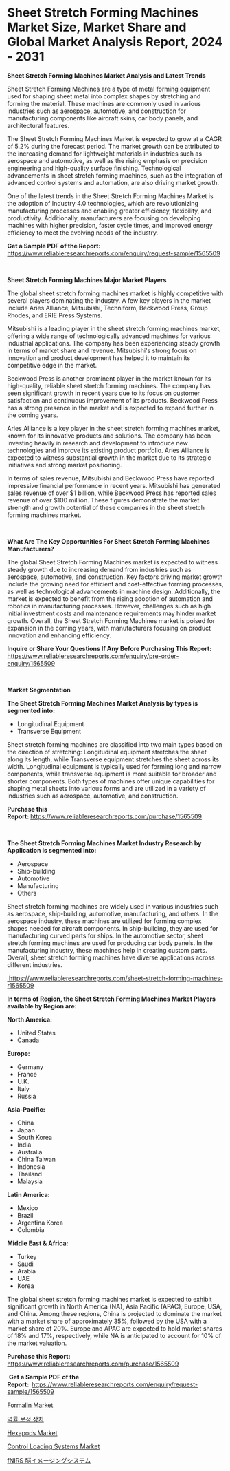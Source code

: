 <p><h1>Sheet Stretch Forming Machines Market Size, Market Share and Global Market Analysis Report, 2024 - 2031</h1></p><p><strong>Sheet Stretch Forming Machines Market Analysis and Latest Trends</strong></p>
<p><p>Sheet Stretch Forming Machines are a type of metal forming equipment used for shaping sheet metal into complex shapes by stretching and forming the material. These machines are commonly used in various industries such as aerospace, automotive, and construction for manufacturing components like aircraft skins, car body panels, and architectural features.</p><p>The Sheet Stretch Forming Machines Market is expected to grow at a CAGR of 5.2% during the forecast period. The market growth can be attributed to the increasing demand for lightweight materials in industries such as aerospace and automotive, as well as the rising emphasis on precision engineering and high-quality surface finishing. Technological advancements in sheet stretch forming machines, such as the integration of advanced control systems and automation, are also driving market growth.</p><p>One of the latest trends in the Sheet Stretch Forming Machines Market is the adoption of Industry 4.0 technologies, which are revolutionizing manufacturing processes and enabling greater efficiency, flexibility, and productivity. Additionally, manufacturers are focusing on developing machines with higher precision, faster cycle times, and improved energy efficiency to meet the evolving needs of the industry.</p></p>
<p><strong>Get a Sample PDF of the Report:&nbsp;</strong> <a href="https://www.reliableresearchreports.com/enquiry/request-sample/1565509">https://www.reliableresearchreports.com/enquiry/request-sample/1565509</a></p>
<p>&nbsp;</p>
<p><strong>Sheet Stretch Forming Machines Major Market Players</strong></p>
<p><p>The global sheet stretch forming machines market is highly competitive with several players dominating the industry. A few key players in the market include Aries Alliance, Mitsubishi, Techniform, Beckwood Press, Group Rhodes, and ERIE Press Systems.</p><p>Mitsubishi is a leading player in the sheet stretch forming machines market, offering a wide range of technologically advanced machines for various industrial applications. The company has been experiencing steady growth in terms of market share and revenue. Mitsubishi's strong focus on innovation and product development has helped it to maintain its competitive edge in the market.</p><p>Beckwood Press is another prominent player in the market known for its high-quality, reliable sheet stretch forming machines. The company has seen significant growth in recent years due to its focus on customer satisfaction and continuous improvement of its products. Beckwood Press has a strong presence in the market and is expected to expand further in the coming years.</p><p>Aries Alliance is a key player in the sheet stretch forming machines market, known for its innovative products and solutions. The company has been investing heavily in research and development to introduce new technologies and improve its existing product portfolio. Aries Alliance is expected to witness substantial growth in the market due to its strategic initiatives and strong market positioning.</p><p>In terms of sales revenue, Mitsubishi and Beckwood Press have reported impressive financial performance in recent years. Mitsubishi has generated sales revenue of over $1 billion, while Beckwood Press has reported sales revenue of over $100 million. These figures demonstrate the market strength and growth potential of these companies in the sheet stretch forming machines market.</p></p>
<p>&nbsp;</p>
<p><strong>What Are The Key Opportunities For Sheet Stretch Forming Machines Manufacturers?</strong></p>
<p><p>The global Sheet Stretch Forming Machines market is expected to witness steady growth due to increasing demand from industries such as aerospace, automotive, and construction. Key factors driving market growth include the growing need for efficient and cost-effective forming processes, as well as technological advancements in machine design. Additionally, the market is expected to benefit from the rising adoption of automation and robotics in manufacturing processes. However, challenges such as high initial investment costs and maintenance requirements may hinder market growth. Overall, the Sheet Stretch Forming Machines market is poised for expansion in the coming years, with manufacturers focusing on product innovation and enhancing efficiency.</p></p>
<p><strong>Inquire or Share Your Questions If Any Before Purchasing This Report:</strong> <a href="https://www.reliableresearchreports.com/enquiry/pre-order-enquiry/1565509">https://www.reliableresearchreports.com/enquiry/pre-order-enquiry/1565509</a></p>
<p>&nbsp;</p>
<p><strong>Market Segmentation</strong></p>
<p><strong>The Sheet Stretch Forming Machines Market Analysis by types is segmented into:</strong></p>
<p><ul><li>Longitudinal Equipment</li><li>Transverse Equipment</li></ul></p>
<p><p>Sheet stretch forming machines are classified into two main types based on the direction of stretching: Longitudinal equipment stretches the sheet along its length, while Transverse equipment stretches the sheet across its width. Longitudinal equipment is typically used for forming long and narrow components, while transverse equipment is more suitable for broader and shorter components. Both types of machines offer unique capabilities for shaping metal sheets into various forms and are utilized in a variety of industries such as aerospace, automotive, and construction.</p></p>
<p><strong>Purchase this Report:&nbsp;</strong><a href="https://www.reliableresearchreports.com/purchase/1565509">https://www.reliableresearchreports.com/purchase/1565509</a></p>
<p>&nbsp;</p>
<p><strong>The Sheet Stretch Forming Machines Market Industry Research by Application is segmented into:</strong></p>
<p><ul><li>Aerospace</li><li>Ship-building</li><li>Automotive</li><li>Manufacturing</li><li>Others</li></ul></p>
<p><p>Sheet stretch forming machines are widely used in various industries such as aerospace, ship-building, automotive, manufacturing, and others. In the aerospace industry, these machines are utilized for forming complex shapes needed for aircraft components. In ship-building, they are used for manufacturing curved parts for ships. In the automotive sector, sheet stretch forming machines are used for producing car body panels. In the manufacturing industry, these machines help in creating custom parts. Overall, sheet stretch forming machines have diverse applications across different industries.</p></p>
<p><a href="https://www.reliableresearchreports.com/sheet-stretch-forming-machines-r1565509">&nbsp;https://www.reliableresearchreports.com/sheet-stretch-forming-machines-r1565509</a></p>
<p><strong>In terms of Region, the Sheet Stretch Forming Machines Market Players available by Region are:</strong></p>
<p>
    <p> <strong> North America: </strong>
        <ul>
            <li>United States</li>
            <li>Canada</li>
        </ul>
        </p> 
    <p> <strong> Europe: </strong>
        <ul>
            <li>Germany</li>
            <li>France</li>
            <li>U.K.</li>
            <li>Italy</li>
            <li>Russia</li>
        </ul>
        </p> 
    <p> <strong> Asia-Pacific: </strong>
        <ul>
            <li>China</li>
            <li>Japan</li>
            <li>South Korea</li>
            <li>India</li>
            <li>Australia</li>
            <li>China Taiwan</li>
            <li>Indonesia</li>
            <li>Thailand</li>
            <li>Malaysia</li>
        </ul>
        </p> 
    <p> <strong> Latin America: </strong>
        <ul>
            <li>Mexico</li>
            <li>Brazil</li>
            <li>Argentina Korea</li>
            <li>Colombia</li>
        </ul>
        </p> 
    <p> <strong> Middle East & Africa: </strong>
        <ul>
            <li>Turkey</li>
            <li>Saudi</li>
            <li>Arabia</li>
            <li>UAE</li>
            <li>Korea</li>
        </ul>
    </p>
    </p>
<p><p>The global sheet stretch forming machines market is expected to exhibit significant growth in North America (NA), Asia Pacific (APAC), Europe, USA, and China. Among these regions, China is projected to dominate the market with a market share of approximately 35%, followed by the USA with a market share of 20%. Europe and APAC are expected to hold market shares of 18% and 17%, respectively, while NA is anticipated to account for 10% of the market valuation.</p></p>
<p><strong>Purchase this Report: </strong><a href="https://www.reliableresearchreports.com/purchase/1565509">https://www.reliableresearchreports.com/purchase/1565509</a></p>
<p>&nbsp;<strong>Get a Sample PDF of the Report:&nbsp;&nbsp;</strong><a href="https://www.reliableresearchreports.com/enquiry/request-sample/1565509">https://www.reliableresearchreports.com/enquiry/request-sample/1565509</a></p>
<p><strong></strong></p>
<p><p><a href="https://issuu.com/reportprime-2/docs/formalin-market-size-2030.pptx">Formalin Market</a></p><p><a href="https://github.com/TimmyMann6767/Market-Research-Report-List-1/blob/main/394490424838.md">역률 보정 장치</a></p><p><a href="https://github.com/cecuraprangm/Market-Research-Report-List-2/blob/main/hexapods-market.md">Hexapods Market</a></p><p><a href="https://github.com/fiixsa/Market-Research-Report-List-2/blob/main/control-loading-systems-market.md">Control Loading Systems Market</a></p><p><a href="https://github.com/EstelWisozk1/Market-Research-Report-List-1/blob/main/114505626860.md">fNIRS 脳イメージングシステム</a></p></p>
